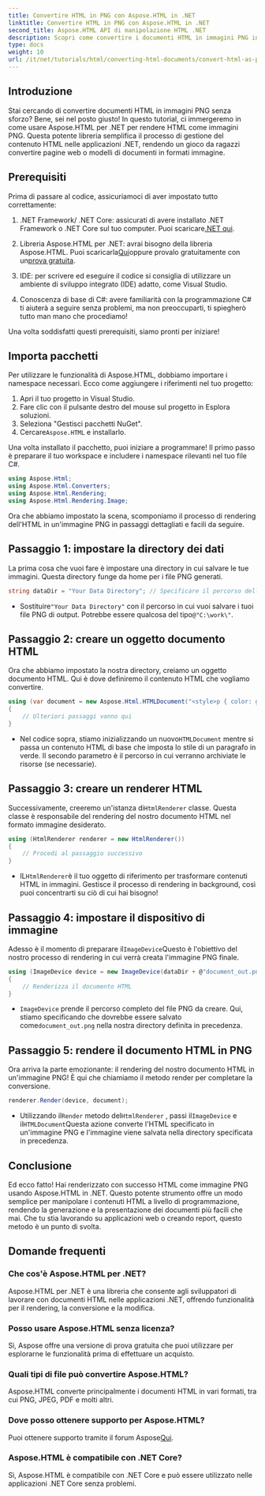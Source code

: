 ```yaml
---
title: Convertire HTML in PNG con Aspose.HTML in .NET
linktitle: Convertire HTML in PNG con Aspose.HTML in .NET
second_title: Aspose.HTML API di manipolazione HTML .NET
description: Scopri come convertire i documenti HTML in immagini PNG in .NET usando la libreria Aspose.HTML. Segui il nostro tutorial passo dopo passo per semplificare la conversione da HTML a immagine.
type: docs
weight: 10
url: /it/net/tutorials/html/converting-html-documents/convert-html-as-png/
---
```

## Introduzione

Stai cercando di convertire documenti HTML in immagini PNG senza sforzo? Bene, sei nel posto giusto! In questo tutorial, ci immergeremo in come usare Aspose.HTML per .NET per rendere HTML come immagini PNG. Questa potente libreria semplifica il processo di gestione del contenuto HTML nelle applicazioni .NET, rendendo un gioco da ragazzi convertire pagine web o modelli di documenti in formati immagine.

## Prerequisiti

Prima di passare al codice, assicuriamoci di aver impostato tutto correttamente:

1.  .NET Framework/ .NET Core: assicurati di avere installato .NET Framework o .NET Core sul tuo computer. Puoi scaricare[.NET qui](https://dotnet.microsoft.com/download).

2.  Libreria Aspose.HTML per .NET: avrai bisogno della libreria Aspose.HTML. Puoi scaricarla[Qui](https://releases.aspose.com/html/net/)oppure provalo gratuitamente con un[prova gratuita](https://releases.aspose.com/).

3. IDE: per scrivere ed eseguire il codice si consiglia di utilizzare un ambiente di sviluppo integrato (IDE) adatto, come Visual Studio.

4. Conoscenza di base di C#: avere familiarità con la programmazione C# ti aiuterà a seguire senza problemi, ma non preoccuparti, ti spiegherò tutto man mano che procediamo!

Una volta soddisfatti questi prerequisiti, siamo pronti per iniziare!

## Importa pacchetti

Per utilizzare le funzionalità di Aspose.HTML, dobbiamo importare i namespace necessari. Ecco come aggiungere i riferimenti nel tuo progetto:

1. Apri il tuo progetto in Visual Studio.
2. Fare clic con il pulsante destro del mouse sul progetto in Esplora soluzioni.
3. Seleziona "Gestisci pacchetti NuGet".
4.  Cercare`Aspose.HTML` e installarlo.

Una volta installato il pacchetto, puoi iniziare a programmare! Il primo passo è preparare il tuo workspace e includere i namespace rilevanti nel tuo file C#.

```csharp
using Aspose.Html;
using Aspose.Html.Converters;
using Aspose.Html.Rendering;
using Aspose.Html.Rendering.Image;
```

Ora che abbiamo impostato la scena, scomponiamo il processo di rendering dell'HTML in un'immagine PNG in passaggi dettagliati e facili da seguire.

## Passaggio 1: impostare la directory dei dati

La prima cosa che vuoi fare è impostare una directory in cui salvare le tue immagini. Questa directory funge da home per i file PNG generati.

```csharp
string dataDir = "Your Data Directory"; // Specificare il percorso della directory
```

-  Sostituire`"Your Data Directory"` con il percorso in cui vuoi salvare i tuoi file PNG di output. Potrebbe essere qualcosa del tipo`@"C:\work\"`.

## Passaggio 2: creare un oggetto documento HTML

Ora che abbiamo impostato la nostra directory, creiamo un oggetto documento HTML. Qui è dove definiremo il contenuto HTML che vogliamo convertire.

```csharp
using (var document = new Aspose.Html.HTMLDocument("<style>p { color: green; }</style><p>my first paragraph</p>", dataDir))
{
    // Ulteriori passaggi vanno qui
}
```

-  Nel codice sopra, stiamo inizializzando un nuovo`HTMLDocument` mentre si passa un contenuto HTML di base che imposta lo stile di un paragrafo in verde. Il secondo parametro è il percorso in cui verranno archiviate le risorse (se necessarie).

## Passaggio 3: creare un renderer HTML

 Successivamente, creeremo un'istanza di`HtmlRenderer` classe. Questa classe è responsabile del rendering del nostro documento HTML nel formato immagine desiderato.

```csharp
using (HtmlRenderer renderer = new HtmlRenderer())
{
    // Procedi al passaggio successivo
}
```

-  IL`HtmlRenderer`è il tuo oggetto di riferimento per trasformare contenuti HTML in immagini. Gestisce il processo di rendering in background, così puoi concentrarti su ciò di cui hai bisogno!

## Passaggio 4: impostare il dispositivo di immagine

 Adesso è il momento di preparare il`ImageDevice`Questo è l'obiettivo del nostro processo di rendering in cui verrà creata l'immagine PNG finale.

```csharp
using (ImageDevice device = new ImageDevice(dataDir + @"document_out.png"))
{
    // Renderizza il documento HTML
}
```

- `ImageDevice` prende il percorso completo del file PNG da creare. Qui, stiamo specificando che dovrebbe essere salvato come`document_out.png` nella nostra directory definita in precedenza.

## Passaggio 5: rendere il documento HTML in PNG

Ora arriva la parte emozionante: il rendering del nostro documento HTML in un'immagine PNG! È qui che chiamiamo il metodo render per completare la conversione.

```csharp
renderer.Render(device, document);
```

-  Utilizzando il`Render` metodo del`HtmlRenderer` , passi il`ImageDevice` e il`HTMLDocument`Questa azione converte l'HTML specificato in un'immagine PNG e l'immagine viene salvata nella directory specificata in precedenza.

## Conclusione

Ed ecco fatto! Hai renderizzato con successo HTML come immagine PNG usando Aspose.HTML in .NET. Questo potente strumento offre un modo semplice per manipolare i contenuti HTML a livello di programmazione, rendendo la generazione e la presentazione dei documenti più facili che mai. Che tu stia lavorando su applicazioni web o creando report, questo metodo è un punto di svolta.

## Domande frequenti

### Che cos'è Aspose.HTML per .NET?
Aspose.HTML per .NET è una libreria che consente agli sviluppatori di lavorare con documenti HTML nelle applicazioni .NET, offrendo funzionalità per il rendering, la conversione e la modifica.

### Posso usare Aspose.HTML senza licenza?
Sì, Aspose offre una versione di prova gratuita che puoi utilizzare per esplorarne le funzionalità prima di effettuare un acquisto.

### Quali tipi di file può convertire Aspose.HTML?
Aspose.HTML converte principalmente i documenti HTML in vari formati, tra cui PNG, JPEG, PDF e molti altri.

### Dove posso ottenere supporto per Aspose.HTML?
 Puoi ottenere supporto tramite il forum Aspose[Qui](https://forum.aspose.com/c/html/29).

### Aspose.HTML è compatibile con .NET Core?
Sì, Aspose.HTML è compatibile con .NET Core e può essere utilizzato nelle applicazioni .NET Core senza problemi.